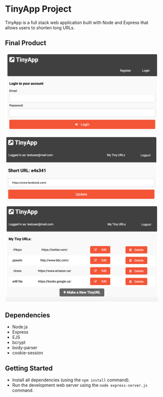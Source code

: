 # TinyApp Project

TinyApp is a full stack web application built with Node and Express that allows users to shorten long URLs.

## Final Product
![Login Page](https://github.com/rayhaneh/tiny-app/blob/master/screenshots/sc-login.png?raw=true)
![Update URLs Page](https://github.com/rayhaneh/tiny-app/blob/master/screenshots/sc-update.png?raw=true)
![User's URLs (with four records)](https://github.com/rayhaneh/tiny-app/blob/master/screenshots/sc-all-urls.png?raw=true)

## Dependencies

- Node.js
- Express
- EJS
- bcrypt
- body-parser
- cookie-session

## Getting Started

- Install all dependencies (using the `npm install` command).
- Run the development web server using the `node express-server.js` command.

